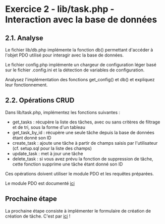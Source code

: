 # Exercice 2 - lib/task.php - Interaction avec la base de données

## 2.1. Analyse

Le fichier lib/db.php implémente la fonction db() permettant d'accéder à l'objet
PDO utilisé pour interagir avec la base de données.

Le fichier config.php implémente un chargeur de configuration léger basé sur le
fichier .config.ini et la détection de variables de configuration.

Analysez l'implémentation des fonctions get_config() et db() et expliquez leur
fonctionnement.

## 2.2. Opérations CRUD

Dans lib/task.php, implémentez les fonctions suivantes :

- get_tasks : récupère la liste des tâches, avec ou sans critères de filtrage et de tri, sous la forme d'un tableau
- get_task_by_id : récupère une seule tâche depuis la base de données étant donné son ID
- create_task : ajoute une tâche à partir de champs saisis par l'utilisateur (cf. setup.sql pour la liste des champs)
- update_task : met à jour une tâche
- delete_task : si vous avez prévu la fonction de suppression de tâche, cette fonction supprime une tâche étant donné son ID

Ces opérations doivent utiliser le module PDO et les requêtes préparées.

Le module PDO est documenté [ici](https://www.php.net/manual/en/book.pdo.php)

## Prochaine étape

La prochaine étape consiste à implémenter le formulaire de création de création de tâche.
C'est par [ici](./3-Create.md) !

